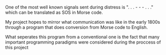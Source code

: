 One of the most well known signals sent during distress is ". . . - - - . . ." which can be translated as SOS in Morse code.

My project hopes to mirror what communication was like in the early 1800s through a program that does conversion from Morse code to English.

What seperates this program from a conventional one is the fact that many important programming paradigms were considered during the proccess of this project

